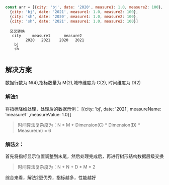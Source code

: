 ```js
const arr = [{city: 'bj', date: '2020', measure1: 1.0, measure2: 100},
  {city: 'bj', date: '2021', measure1: 1.0, measure2: 100},
  {city: 'sh', date: '2020', measure1: 1.0, measure2: 100},
  {city: 'sh', date: '2021', measure1: 1.0, measure2: 100}]


```


```doc
  交叉转换
   city     measure1      measure2
         2020   2021    2020   2021   
    bj
    sh
    
 ```

## 解决方案
 数据行数为 N(4),指标数量为 M(2),城市维度为 C(2), 时间维度为 D(2)
 
 ### 解法1
 将指标降维处理，处理后的数据示例： [{city: 'bj', date: '2021', measureName: 'measure1' ,measureValue: 1.0}]
 > 时间算法复杂度为：N * M + Dimension(C) * Dimension(D) * Measure(m) = 6 
 
 ### 解法2：
 首先将指标显示位置调整到末尾，然后处理完成后，再进行树形结构数据层级交换
 > 时间算法复杂度为：N + N + D * M * 2
 
 综合来看，解法2更优秀，指标越多，性能越好
